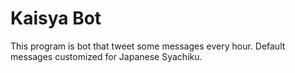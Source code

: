 Kaisya Bot
============

This program is bot that tweet some messages every hour.
Default messages customized for Japanese Syachiku.

